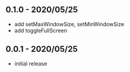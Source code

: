 ## 0.1.0 - 2020/05/25

* add setMaxWindowSize, setMinWindowSize
* add toggleFullScreen


## 0.0.1 - 2020/05/25

* initial release
